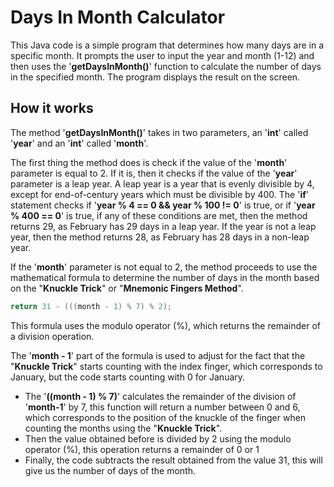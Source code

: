 # Days In Month Calculator

This Java code is a simple program that determines how many days are in a specific month. It prompts the user to input the year and month (1-12) and then uses the '**getDaysInMonth()**' function to calculate the number of days in the specified month. The program displays the result on the screen.

## How it works

The method '**getDaysInMonth()**' takes in two parameters, an '**int**' called '**year**' and an '**int**' called '**month**'.

The first thing the method does is check if the value of the '**month**' parameter is equal to 2. If it is, then it checks if the value of the '**year**' parameter is a leap year. A leap year is a year that is evenly divisible by 4, except for end-of-century years which must be divisible by 400. The '**if**' statement checks if '**year % 4 == 0 && year % 100 != 0**' is true, or if '**year % 400 == 0**' is true, if any of these conditions are met, then the method returns 29, as February has 29 days in a leap year. If the year is not a leap year, then the method returns 28, as February has 28 days in a non-leap year.

If the '**month**' parameter is not equal to 2, the method proceeds to use the mathematical formula to determine the number of days in the month based on the "**Knuckle Trick**" or "**Mnemonic Fingers Method**".

```java
return 31 - (((month - 1) % 7) % 2);
```

This formula uses the modulo operator (%), which returns the remainder of a division operation.

The '**month - 1**' part of the formula is used to adjust for the fact that the "**Knuckle Trick**" starts counting with the index finger, which corresponds to January, but the code starts counting with 0 for January.

- The '**((month - 1) % 7)**' calculates the remainder of the division of '**month-1**' by 7, this function will return a number between 0 and 6, which corresponds to the position of the knuckle of the finger when counting the months using the "**Knuckle Trick**".
- Then the value obtained before is divided by 2 using the modulo operator (%), this operation returns a remainder of 0 or 1
- Finally, the code subtracts the result obtained from the value 31, this will give us the number of days of the month.
